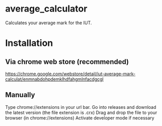 # average_calculator
Calculates your average mark for the IUT.

# Installation
## Via chrome web store (recommended)
https://chrome.google.com/webstore/detail/iut-average-mark-calculat/enmnabdohpdemklhdfahgmlnfacdgcgl
## Manually
Type chrome://extensions in your url bar.
Go into releases and download the latest version (the file extension is .crx)
Drag and drop the file to your browser (in chrome://extensions)
Activate developer mode if necessary
